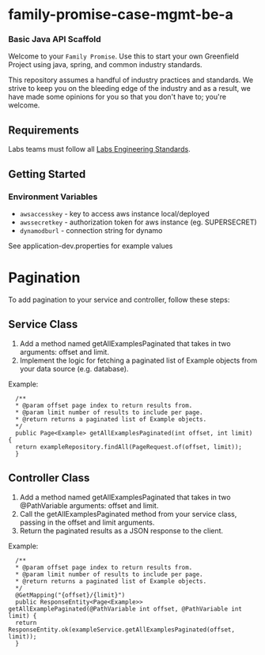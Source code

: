 # family-promise-case-mgmt-be-a

### Basic Java API Scaffold

Welcome to your `Family Promise`. Use this to start your own Greenfield Project using java, spring, and common industry standards.

This repository assumes a handful of industry practices and standards. We strive to keep you on the bleeding edge of the industry and as a result, we have made some opinions for you so that you don't have to; you're welcome.

## Requirements

Labs teams must follow all [Labs Engineering Standards](https://bloomtechlabs.gitbook.io).


## Getting Started

### Environment Variables

- `awsaccesskey` - key to access aws instance local/deployed
- `awssecretkey` - authorization token for aws instance (eg. SUPERSECRET)
- `dynamodburl` - connection string for dynamo

See application-dev.properties for example values

# Pagination
To add pagination to your service and controller, follow these steps:

## Service Class
1. Add a method named getAllExamplesPaginated that takes in two arguments: offset and limit.
2. Implement the logic for fetching a paginated list of Example objects from your data source (e.g. database).

Example:
```
  /**
  * @param offset page index to return results from.
  * @param limit number of results to include per page.
  * @return returns a paginated list of Example objects.
  */
  public Page<Example> getAllExamplesPaginated(int offset, int limit) {
  return exampleRepository.findAll(PageRequest.of(offset, limit));
  }
```
## Controller Class
1. Add a method named getAllExamplesPaginated that takes in two @PathVariable arguments: offset and limit.
2. Call the getAllExamplesPaginated method from your service class, passing in the offset and limit arguments.
3. Return the paginated results as a JSON response to the client.

Example:
```
  /**
  * @param offset page index to return results from.
  * @param limit number of results to include per page.
  * @return returns a paginated list of Example objects.
  */
  @GetMapping("{offset}/{limit}")
  public ResponseEntity<Page<Example>> getAllExamplePaginated(@PathVariable int offset, @PathVariable int limit) {
  return ResponseEntity.ok(exampleService.getAllExamplesPaginated(offset, limit));
  }
```